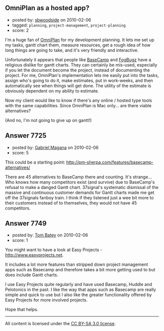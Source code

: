 ## OmniPlan as a hosted app?

- posted by: [sbwoodside](https://stackexchange.com/users/-1/2269-sbwoodside) on 2010-02-06
- tagged: `planning`, `project-management`, `project-planning`
- score: 2

I'm a huge fan of [OmniPlan][1] for my development planning. It lets me set up my tasks, gantt chart them, measure resources, get a rough idea of how long things are going to take, and it's very friendly and interactive.

Unfortunately it appears that people like [BaseCamp][2] and [FogBugz][3] have a religious dislike for gantt charts. They can certainly be mis-used, especially if you let the document become the project, instead of documenting the project. For me, OmniPlan's implementation lets me easily put into the tasks, assign who's going to do it, make estimates, put in work-weeks, and then automatically see when things will get done. The utility of the estimate is obviously dependent on my ability to estimate.

Now my client would like to know if there's any online / hosted type tools with the same capabilities. Since OmniPlan is Mac only... are there viable alternatives?

(And no, I'm not going to give up on gantt!)


  [1]: http://www.omnigroup.com/applications/omniplan/
  [2]: http://basecamphq.com/
  [3]: http://www.fogcreek.com/FogBUGZ/


## Answer 7725

- posted by: [Gabriel Magana](https://stackexchange.com/users/-1/1158-gabriel-magana) on 2010-02-06
- score: 5

This could be a starting point: <http://pm-sherpa.com/features/basecamp-alternatives/>

There are 45 alternatives to BaseCamp there and counting.  It's strange... Who knows how many competitors exist (and survive) due to BaseCamp's refusal to make a danged Gantt chart.  37signal's systematic dismissal of the massive and continuous customer demands for Gantt charts made me get off the 37signals fanboy train.  I think if they listened just a wee bit more to their customers instead of to themselves, they would not have 45 competitors.


## Answer 7749

- posted by: [Tom Batey](https://stackexchange.com/users/-1/2149-tom-batey) on 2010-02-06
- score: 1

You might want to have a look at Easy Projects - http://www.easyprojects.net.

It includes a lot more features than stripped down project management apps such as Basecamp and therefore takes a bit more getting used to but does include Gantt charts.

I use Easy Projects quite regularly and have used Basecamp, Huddle and Pelotonics in the past. I like the way that apps such as Basecamp are really simple and quick to use but I also like the greater functionality offered by Easy Projects for more involved projects.

Hope that helps.



---

All content is licensed under the [CC BY-SA 3.0 license](https://creativecommons.org/licenses/by-sa/3.0/).
